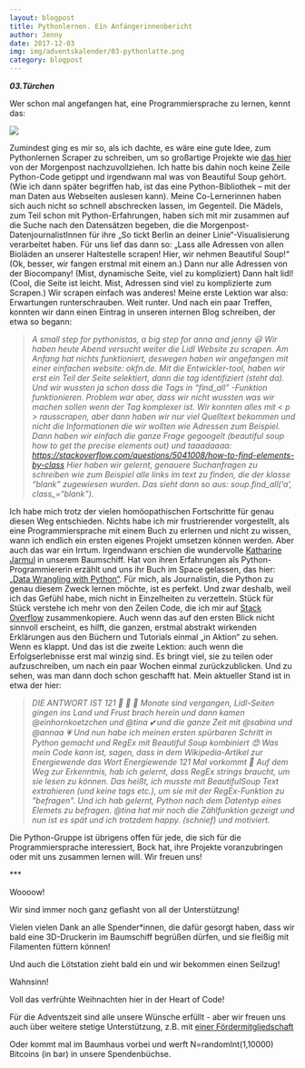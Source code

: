 ```yaml
---
layout: blogpost
title: Pythonlernen. Ein Anfängerinnenbericht
author: Jenny
date: 2017-12-03
img: img/adventskalender/03-pythonlatte.png
category: blogpost
---
```


***03.Türchen***

Wer schon mal angefangen hat, eine Programmiersprache zu lernen, kennt das:

![](https://media.giphy.com/media/J0s1ky31dBlyE/giphy.gif)

Zumindest ging es mir so, als ich dachte, es wäre eine gute Idee, zum Pythonlernen Scraper zu schreiben, um so großartige Projekte wie [das hier](https://interaktiv.morgenpost.de/berlin-an-deiner-linie/) von der Morgenpost  nachzuvollziehen. Ich hatte bis dahin noch keine Zeile Python-Code getippt und irgendwann mal was von Beautiful Soup gehört. (Wie ich dann später begriffen hab, ist das eine Python-Bibliothek – mit der man  Daten aus Webseiten auslesen kann). Meine Co-Lernerinnen haben sich auch nicht so schnell abschrecken lassen, im Gegenteil. Die Mädels, zum Teil schon mit Python-Erfahrungen, haben sich mit mir zusammen auf die Suche nach den Datensätzen begeben, die die Morgenpost-DatenjournalistInnen für ihre „So tickt Berlin an deiner Linie“-Visualisierung verarbeitet haben. Für uns lief das dann so: „Lass alle Adressen von allen Bioläden an unserer Haltestelle scrapen! Hier, wir nehmen Beautiful Soup!“ (Ok, besser, wir fangen erstmal mit einem an.) Dann nur alle Adressen von der Biocompany! (Mist, dynamische Seite, viel zu kompliziert) Dann halt lidl! (Cool, die Seite ist leicht. Mist, Adressen sind viel zu komplizierte zum Scrapen.) Wir scrapen einfach was anderes! Meine erste Lektion war also: Erwartungen runterschrauben. Weit runter. Und nach ein paar Treffen, konnten wir dann einen Eintrag in unseren internen Blog schreiben, der etwa so begann:


  >*A small step for pythonistas, a big step for anna and jenny 😃 Wir haben heute Abend versucht weiter die Lidl Website zu scrapen. Am Anfang hat nichts funktioniert, deswegen haben wir angefangen mit einer einfachen website: okfn.de. Mit die Entwickler-tool, haben wir erst ein Teil der Seite selektiert, dann die tag identifiziert (steht da). Und wir wussten ja schon dass die Tags in “find_all” -Funktion funktionieren. Problem war aber, dass wir nicht wussten was wir machen sollen wenn der Tag komplexer ist. Wir konnten alles mit < p > rausscrapen, aber dann haben wir nur viel Quelltext bekommen und nicht die Informationen die wir wollten wie Adressen zum Beispiel. Dann haben wir einfach die ganze Frage gegoogelt (beautiful soup how to get the precise elements out) und taaadaaaa: https://stackoverflow.com/questions/5041008/how-to-find-elements-by-class
  Hier haben wir gelernt, genauere Suchanfragen zu schreiben wie zum Beispiel alle links im text zu finden, die der klasse “blank” zugewiesen wurden. Das sieht dann so aus:  soup.find_all(‘a’, class_=“blank”).*


Ich habe mich trotz der vielen homöopathischen Fortschritte für genau diesen Weg entschieden. Nichts habe ich mir frustrierender vorgestellt, als eine Programmiersprache mit einem Buch zu erlernen und nicht zu wissen, wann ich endlich ein ersten eigenes Projekt umsetzen können werden. Aber auch das war ein Irrtum. Irgendwann erschien die wundervolle [Katharine Jarmul](https://twitter.com/kjam) in unserem Baumschiff. Hat von ihren  Erfahrungen als Python-Programmiererin erzählt und uns ihr Buch im Space gelassen, das hier: [„Data Wrangling with Python“](https://www.safaribooksonline.com/library/view/data-wrangling-with/9781491948804/). Für mich, als Journalistin, die  Python zu genau diesem Zweck lernen möchte, ist es perfekt. Und zwar deshalb, weil ich das Gefühl habe, mich nicht in Einzelheiten zu verzetteln. Stück für Stück verstehe ich mehr von den Zeilen Code, die ich mir auf [Stack Overflow](https://de.wikipedia.org/wiki/Stack_Overflow_(Website)) zusammenkopiere. Auch wenn das auf den ersten Blick nicht sinnvoll erscheint, es hilft, die ganzen, erstmal abstrakt wirkenden Erklärungen aus den Büchern und Tutorials einmal „in Aktion“ zu sehen. Wenn es klappt. Und das ist die zweite Lektion: auch wenn die Erfolgserlebnisse erst mal winzig sind. Es bringt viel, sie zu teilen oder aufzuschreiben, um nach ein paar Wochen einmal zurückzublicken. Und zu sehen, was man dann doch schon geschafft hat. Mein aktueller Stand ist in etwa der hier:

  >*DIE ANTWORT IST 121 🎉 🎉 🎉  Monate sind vergangen, Lidl-Seiten gingen ins Land und Frust brach herein und dann kamen @einhornkoetzchen und @tina 💕 und die ganze Zeit mit @sabina und @annaa 💗 Und nun habe ich meinen ersten spürbaren Schritt in Python gemacht und RegEx mit Beautiful Soup kombiniert 😍 Was mein Code kann ist, sagen, dass in dem Wikipedia-Artikel zur Energiewende das Wort Energiewende 121 Mal vorkommt 🌾 Auf dem Weg zur Erkenntnis, hab ich gelernt, dass RegEx _strings_ braucht, um sie lesen zu können. Das heißt, ich musste mit BeautifulSoup Text extrahieren (und keine tags etc.), um sie mit der RegEx-Funktion zu "befragen". Und ich hab gelernt, Python nach dem Datentyp eines Elemets zu befragen. @tina hat mir noch die Zählfunktion gezeigt und nun ist es spät und ich trotzdem happy. (schnief) und motiviert.*

Die Python-Gruppe ist übrigens offen für jede, die sich für die Programmiersprache interessiert, Bock hat, ihre Projekte voranzubringen oder mit uns zusammen lernen will. Wir freuen uns!

\*\*\*

Woooow!

Wir sind immer noch ganz geflasht von all der Unterstützung!

Vielen vielen Dank an alle Spender\*innen, die dafür gesorgt haben, dass wir bald eine 3D-Druckerin im Baumschiff begrüßen dürfen, und sie fleißig mit Filamenten füttern können!

Und auch die Lötstation zieht bald ein und wir bekommen einen Seilzug!

Wahnsinn!

Voll das verfrühte Weihnachten hier in der Heart of Code!

Für die Adventszeit sind alle unsere Wünsche erfüllt - aber wir freuen uns auch über weitere stetige Unterstützung, z.B. mit [einer Fördermitgliedschaft](http://heartofcode.org/mitgliedsformular.html)

Oder kommt mal im Baumhaus vorbei und werft N=randomInt(1,10000) Bitcoins (in bar) in unsere Spendenbüchse.
